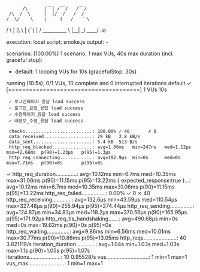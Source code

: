           /\      |‾‾| /‾‾/   /‾‾/   
     /\  /  \     |  |/  /   /  /    
    /  \/    \    |     (   /   ‾‾\  
/          \   |  |\  \ |  (‾)  |
/ __________ \  |__| \__\ \_____/ .io

execution: local
script: smoke.js
output: -

scenarios: (100.00%) 1 scenario, 1 max VUs, 40s max duration (incl. graceful stop):
* default: 1 looping VUs for 10s (gracefulStop: 30s)


running (10.5s), 0/1 VUs, 10 complete and 0 interrupted iterations
default ✓ [======================================] 1 VUs  10s

     ✓ 로그인페이지_응답 load success
     ✓ 로그인_요청_응답 load success
     ✓ 수정페이지_응답 load success
     ✓ 내정보_수정_응답 load success

     checks.........................: 100.00% ✓ 40       ✗ 0  
     data_received..................: 29 kB   2.8 kB/s
     data_sent......................: 5.4 kB  513 B/s
     http_req_blocked...............: avg=1.06ms   min=247ns   med=1.12µs   max=42.66ms  p(90)=1.23µs   p(95)=1.3µs   
     http_req_connecting............: avg=192.9µs  min=0s      med=0s       max=7.71ms   p(90)=0s       p(95)=0s      
✓ http_req_duration..............: avg=10.12ms  min=6.7ms   med=10.35ms  max=31.06ms  p(90)=11.15ms  p(95)=13.22ms
{ expected_response:true }...: avg=10.12ms  min=6.7ms   med=10.35ms  max=31.06ms  p(90)=11.15ms  p(95)=13.22ms
http_req_failed................: 0.00%   ✓ 0        ✗ 40
http_req_receiving.............: avg=132.6µs  min=43.59µs med=110.54µs max=327.48µs p(90)=255.94µs p(95)=274.44µs
http_req_sending...............: avg=124.87µs min=34.83µs med=118.2µs  max=370.56µs p(90)=165.95µs p(95)=171.92µs
http_req_tls_handshaking.......: avg=490.68µs min=0s      med=0s       max=19.62ms  p(90)=0s       p(95)=0s      
http_req_waiting...............: avg=9.86ms   min=6.56ms  med=10.01ms  max=30.77ms  p(90)=10.86ms  p(95)=13.05ms
http_reqs......................: 40      3.821119/s
iteration_duration.............: avg=1.04s    min=1.03s   med=1.03s    max=1.1s     p(90)=1.05s    p(95)=1.07s   
iterations.....................: 10      0.95528/s
vus............................: 1       min=1      max=1
vus_max........................: 1       min=1      max=1
